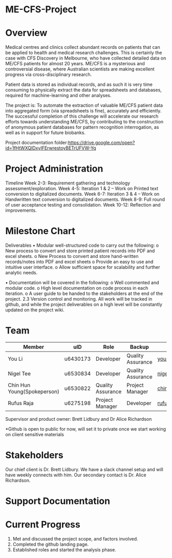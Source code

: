 # ME-CFS-Project

# Overview

Medical centres and clinics collect abundant records on patients that can be applied to health and medical research challenges. This is certainly the case with CFS Discovery in Melbourne, who have collected detailed data on ME/CFS patients for almost 20 years. ME/CFS is a mysterious and controversial disease, where Australian scientists are making excellent progress via cross-disciplinary research.

Patient data is stored as individual records, and as such it is very time consuming to physically extract the data for spreadsheets and databases, required for machine-learning and other analyses.

The project is: To automate the extraction of valuable ME/CFS patient data into aggregated form (via spreadsheets is fine), accurately and efficiently. The successful completion of this challenge will accelerate our research efforts towards understanding ME/CFS, by contributing to the construction of anonymous patient databases for pattern recognition interrogation, as well as in support for future biobanks.

Project documentation folder:https://drive.google.com/open?id=1fHtWXQIDxyIFErwrestoyBETrUFVW-Yq 

# Project Administration
Timeline
Week 2-3: Requirement gathering and technology assessment/exploration. 
Week 4-5: Iteration 1 & 2 – Work on Printed text conversion to digitalized documents.
Week 6-7: Iteration 3 & 4 – Work on Handwritten text conversion to digitalized documents.
Week 8-9: Full round of user acceptance testing and consolidation.
Week 10-12: Reflection and improvements.

# Milestone Chart  
Deliverables
•	Modular well-structured code to carry out the following:
o	New process to convert and store printed patient records into PDF and excel sheets. 
o	New Process to convert and store hand-written records/notes into PDF and excel sheets
o	Provide an easy to use and intuitive user interface. 
o	Allow sufficient space for scalability and further analytic needs. 

•	Documentation will be covered in the following:
o	Well commented and modular code. 
o	High level documentation on code process in each iteration. 
o	A user guide to be handed to the stakeholders at the end of the project.
2.3 Version control and monitoring.
All work will be tracked in github, and while the project deliverables on a high level will be constantly updated on the project wiki. 

# Team
|Member| uID|	Role|	Backup|	Email|
| --- | --- | --- | --- | --- |
|You Li|u6430173|Developer| 	Quality Assurance|	you.li@anu.edu.au|
|Nigel Tee|u6530834|Developer|	Quality Assurance|	nigel.tee@anu.edu.au|
|Chin Hun Young(Spokeperson)|u6530822|Quality Assurance|	Project Manager|	chin.young@anu.edu.au|
|Rufus Raja|u6275198	|Project Manager|	Developer|	rufus.raja@anu.edu.au|

Supervisor and product owner: Brett Lidbury and Dr Alice Richardson  

*Github is open to public for now, will set it to private once we start working on client sensitive materials

# Stakeholders
Our chief client is Dr. Brett Lidbury. We have a slack channel setup and will have weekly connects with him. Our secondary contact is Dr. Alice Richardson. 

# Support Documentation



# Current Progress
1.	Met and discussed the project scope, and factors involved. 
2.	Completed the github landing page.
3.	Established roles and started the analysis phase.

